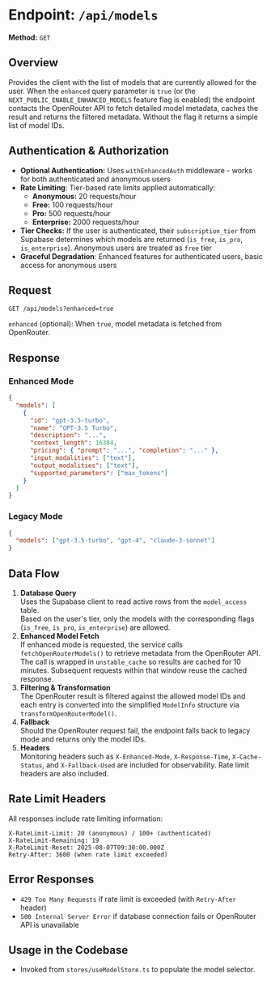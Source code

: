 # Endpoint: `/api/models`

**Method:** `GET`

## Overview

Provides the client with the list of models that are currently allowed for the user. When the `enhanced` query parameter is `true` (or the `NEXT_PUBLIC_ENABLE_ENHANCED_MODELS` feature flag is enabled) the endpoint contacts the OpenRouter API to fetch detailed model metadata, caches the result and returns the filtered metadata. Without the flag it returns a simple list of model IDs.

## Authentication & Authorization

- **Optional Authentication:** Uses `withEnhancedAuth` middleware - works for both authenticated and anonymous users
- **Rate Limiting**: Tier-based rate limits applied automatically:
  - **Anonymous:** 20 requests/hour
  - **Free:** 100 requests/hour
  - **Pro:** 500 requests/hour
  - **Enterprise:** 2000 requests/hour
- **Tier Checks:** If the user is authenticated, their `subscription_tier` from Supabase determines which models are returned (`is_free`, `is_pro`, `is_enterprise`). Anonymous users are treated as `free` tier
- **Graceful Degradation**: Enhanced features for authenticated users, basic access for anonymous users

## Request

```http
GET /api/models?enhanced=true
```

`enhanced` (optional): When `true`, model metadata is fetched from OpenRouter.

## Response

### Enhanced Mode

```json
{
  "models": [
    {
      "id": "gpt-3.5-turbo",
      "name": "GPT‑3.5 Turbo",
      "description": "...",
      "context_length": 16384,
      "pricing": { "prompt": "...", "completion": "..." },
      "input_modalities": ["text"],
      "output_modalities": ["text"],
      "supported_parameters": ["max_tokens"]
    }
  ]
}
```

### Legacy Mode

```json
{
  "models": ["gpt-3.5-turbo", "gpt-4", "claude-3-sonnet"]
}
```

## Data Flow

1. **Database Query**  
   Uses the Supabase client to read active rows from the `model_access` table.  
   Based on the user's tier, only the models with the corresponding flags (`is_free`, `is_pro`, `is_enterprise`) are allowed.
2. **Enhanced Model Fetch**  
   If enhanced mode is requested, the service calls `fetchOpenRouterModels()` to retrieve metadata from the OpenRouter API.  
   The call is wrapped in `unstable_cache` so results are cached for 10 minutes. Subsequent requests within that window reuse the cached response.
3. **Filtering & Transformation**  
   The OpenRouter result is filtered against the allowed model IDs and each entry is converted into the simplified `ModelInfo` structure via `transformOpenRouterModel()`.
4. **Fallback**  
   Should the OpenRouter request fail, the endpoint falls back to legacy mode and returns only the model IDs.
5. **Headers**  
   Monitoring headers such as `X-Enhanced-Mode`, `X-Response-Time`, `X-Cache-Status`, and `X-Fallback-Used` are included for observability. Rate limit headers are also included.

## Rate Limit Headers

All responses include rate limiting information:

```
X-RateLimit-Limit: 20 (anonymous) / 100+ (authenticated)
X-RateLimit-Remaining: 19
X-RateLimit-Reset: 2025-08-07T09:30:00.000Z
Retry-After: 3600 (when rate limit exceeded)
```

## Error Responses

- `429 Too Many Requests` if rate limit is exceeded (with `Retry-After` header)
- `500 Internal Server Error` if database connection fails or OpenRouter API is unavailable

## Usage in the Codebase

- Invoked from `stores/useModelStore.ts` to populate the model selector.

